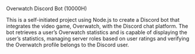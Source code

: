 Overwatch Discord Bot (10000H)

This is a self-initiated project using Node.js to create a Discord bot that integrates the video game, Overwatch, with the Discord chat platform. The bot retrieves a user’s
Overwatch statistics and is capable of displaying the user’s statistics, managing server roles based on user ratings and verifying the Overwatch profile belongs to the Discord
user.
